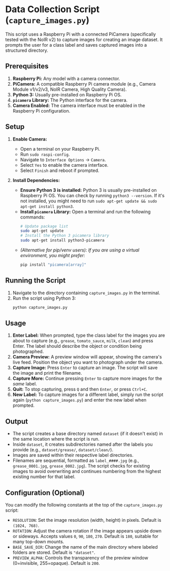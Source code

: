 # Data Collection Script (`capture_images.py`)

This script uses a Raspberry Pi with a connected PiCamera (specifically tested with the NoIR v2) to capture images for creating an image dataset. It prompts the user for a class label and saves captured images into a structured directory.

## Prerequisites

1.  **Raspberry Pi:** Any model with a camera connector.
2.  **PiCamera:** A compatible Raspberry Pi camera module (e.g., Camera Module v1/v2/v3, NoIR Camera, High Quality Camera).
3.  **Python 3:** Usually pre-installed on Raspberry Pi OS.
4.  **`picamera` Library:** The Python interface for the camera.
5.  **Camera Enabled:** The camera interface must be enabled in the Raspberry Pi configuration.

## Setup

1.  **Enable Camera:**
    *   Open a terminal on your Raspberry Pi.
    *   Run `sudo raspi-config`.
    *   Navigate to `Interface Options` -> `Camera`.
    *   Select `Yes` to enable the camera interface.
    *   Select `Finish` and reboot if prompted.

2.  **Install Dependencies:**
    *   **Ensure Python 3 is installed:** Python 3 is usually pre-installed on Raspberry Pi OS. You can check by running `python3 --version`. If it's not installed, you might need to run `sudo apt-get update && sudo apt-get install python3`.
    *   **Install `picamera` Library:** Open a terminal and run the following commands:
        ```bash
        # Update package list
        sudo apt-get update
        # Install the Python 3 picamera library
        sudo apt-get install python3-picamera
        ```
    *   *(Alternative for pip/venv users): If you are using a virtual environment, you might prefer:*
        ```bash
        pip install "picamera[array]"
        ```

## Running the Script

1.  Navigate to the directory containing `capture_images.py` in the terminal.
2.  Run the script using Python 3:
    ```bash
    python capture_images.py
    ```

## Usage

1.  **Enter Label:** When prompted, type the class label for the images you are about to capture (e.g., `grease`, `tomato_sauce`, `milk`, `clean`) and press Enter. The label should describe the object or condition being photographed.
2.  **Camera Preview:** A preview window will appear, showing the camera's live feed. Position the object you want to photograph under the camera.
3.  **Capture Image:** Press `Enter` to capture an image. The script will save the image and print the filename.
4.  **Capture More:** Continue pressing `Enter` to capture more images for the *same* label.
5.  **Quit:** To stop capturing, press `Q` and then `Enter`, or press `Ctrl+C`.
6.  **New Label:** To capture images for a different label, simply run the script again (`python capture_images.py`) and enter the new label when prompted.

## Output

*   The script creates a base directory named `dataset` (if it doesn't exist) in the same location where the script is run.
*   Inside `dataset`, it creates subdirectories named after the labels you provide (e.g., `dataset/grease/`, `dataset/clean/`).
*   Images are saved within their respective label directories.
*   Filenames are sequential, formatted as `label_####.jpg` (e.g., `grease_0001.jpg`, `grease_0002.jpg`). The script checks for existing images to avoid overwriting and continues numbering from the highest existing number for that label.

## Configuration (Optional)

You can modify the following constants at the top of the `capture_images.py` script:

*   `RESOLUTION`: Set the image resolution (width, height) in pixels. Default is `(1024, 768)`.
*   `ROTATION`: Adjust the camera rotation if the image appears upside down or sideways. Accepts values `0`, `90`, `180`, `270`. Default is `180`, suitable for many top-down mounts.
*   `BASE_SAVE_DIR`: Change the name of the main directory where labeled folders are stored. Default is `"dataset"`.
*   `PREVIEW_ALPHA`: Controls the transparency of the preview window (0=invisible, 255=opaque). Default is `200`. 